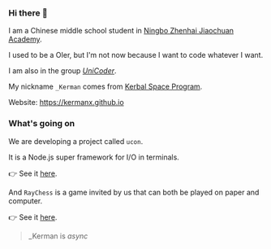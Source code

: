 ### Hi there 👋

I am a Chinese middle school student in [Ningbo Zhenhai Jiaochuan Academy](http://www.nbjc.net.cn).

I used to be a OIer, but I'm not now because I want to code whatever I want.

I am also in the group [*UniCoder*](https://github.com/UniCoderGroup).

My nickname `_Kerman` comes from [Kerbal Space Program](https://www.kerbalspaceprogram.com).

Website: https://kermanx.github.io

### What's going on

We are developing a project called `ucon`.

It is a Node.js super framework for I/O in terminals.

👉 See it [here](https://github.com/UniCoderGroup/ucon).

And `RayChess` is a game invited by us that can both be played on paper and computer.

👉 See it [here](https://github.com/UniCoderGroup/RayChess).

> _Kerman is *async*
